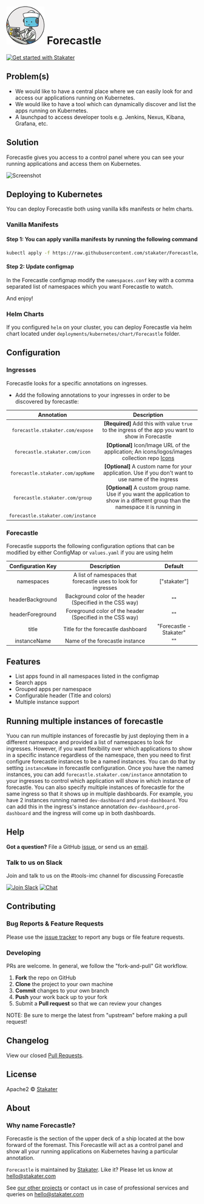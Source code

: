 # ![](assets/web/forecastle-round-100px.png) Forecastle

[![Get started with Stakater](https://stakater.github.io/README/stakater-github-banner.png)](http://stakater.com/?utm_source=IngressMonitorController&utm_medium=github)

## Problem(s)

- We would like to have a central place where we can easily look for and access our applications running on Kubernetes.
- We would like to have a tool which can dynamically discover and list the apps running on Kubernetes.
- A launchpad to access developer tools e.g. Jenkins, Nexus, Kibana, Grafana, etc.

## Solution

Forecastle gives you access to a control panel where you can see your running applications and access them on Kubernetes.

![Screenshot](https://raw.githubusercontent.com/stakater/Forecastle/master/assets/forecastle.png)

## Deploying to Kubernetes

You can deploy Forecastle both using vanilla k8s manifests or helm charts.

### Vanilla Manifests

#### Step 1: You can apply vanilla manifests by running the following command

```bash
kubectl apply -f https://raw.githubusercontent.com/stakater/Forecastle/master/deployments/kubernetes/forecastle.yaml
```

#### Step 2: Update configmap

In the Forecastle configmap modify the `namespaces.conf` key with a comma separated list of namespaces which you want Forecastle to watch.

And enjoy!

### Helm Charts

If you configured `helm` on your cluster, you can deploy Forecastle via helm chart located under `deployments/kubernetes/chart/Forecastle` folder.

## Configuration

### Ingresses

Forecastle looks for a specific annotations on ingresses.

- Add the following annotations to your ingresses in order to be discovered by forecastle:

|           Annotation           |                                           Description                                           |
|:------------------------------:|:-----------------------------------------------------------------------------------------------:|
| `forecastle.stakater.com/expose` | **[Required]** Add this with value `true` to the ingress of the app you want to show in Forecastle  |
| `forecastle.stakater.com/icon`   | **[Optional]** Icon/Image URL of the application; An icons/logos/images collection repo [Icons](https://github.com/stakater/ForecastleIcons) |
| `forecastle.stakater.com/appName` | **[Optional]** A custom name for your application. Use if you don't want to use name of the ingress |
| `forecastle.stakater.com/group` | **[Optional]** A custom group name. Use if you want the application to show in a different group than the namespace it is running in |
| `forecastle.stakater.com/instance` | | **[Optional]** A comma separated list of name/s of the forecastle instance/s where you want this application to appear. Use when you have multiple forecastle dashboards |

### Forecastle

Forecastle supports the following configuration options that can be modified by either ConfigMap or `values.yaml` if you are using helm

| Configuration Key |                           Description                           |         Default         |
|:-----------------:|:---------------------------------------------------------------:|:-----------------------:|
| namespaces        | A list of namespaces that forecastle uses to look for ingresses | ["stakater"]            |
| headerBackground  | Background color of the header (Specified in the CSS way)       | ""                      |
| headerForeground  | Foreground color of the header (Specified in the CSS way)       | ""                      |
| title             | Title for the forecastle dashboard                              | "Forecastle - Stakater" |
| instanceName      | Name of the forecastle instance                                 | ""                      |

## Features

- List apps found in all namespaces listed in the configmap
- Search apps
- Grouped apps per namespace
- Configurable header (Title and colors)
- Multiple instance support

## Running multiple instances of forecastle

Yuou can run multiple instances of forecastle by just deploying them in a different namespace and provided a list of namespaces to look for ingresses. However, if you want flexibility over which applications to show in a specific instance regardless of the namespace, then you need to first configure forecastle instances to be a named instances. You can do that by setting `instanceName` in forecastle configuration. Once you have the named instances, you can add `forecastle.stakater.com/instance` annotation to your ingresses to control which application will show in which instance of forecastle. You can also specify multiple instances of forecastle for the same ingress so that it shows up in multiple dashboards. For example, you have 2 instances running named `dev-dashboard` and `prod-dashboard`. You can add this in the ingress's instance annotation `dev-dashboard,prod-dashboard` and the ingress will come up in both dashboards.

## Help

**Got a question?**
File a GitHub [issue](https://github.com/stakater/Forecastle/issues), or send us an [email](mailto:stakater@gmail.com).

### Talk to us on Slack

Join and talk to us on the #tools-imc channel for discussing Forecastle

[![Join Slack](https://stakater.github.io/README/stakater-join-slack-btn.png)](https://stakater-slack.herokuapp.com/)
[![Chat](https://stakater.github.io/README/stakater-chat-btn.png)](https://stakater.slack.com/messages/CAN960CTG/)

## Contributing

### Bug Reports & Feature Requests

Please use the [issue tracker](https://github.com/stakater/Forecastle/issues) to report any bugs or file feature requests.

### Developing

PRs are welcome. In general, we follow the "fork-and-pull" Git workflow.

 1. **Fork** the repo on GitHub
 2. **Clone** the project to your own machine
 3. **Commit** changes to your own branch
 4. **Push** your work back up to your fork
 5. Submit a **Pull request** so that we can review your changes

NOTE: Be sure to merge the latest from "upstream" before making a pull request!

## Changelog

View our closed [Pull Requests](https://github.com/stakater/Forecastle/pulls?q=is%3Apr+is%3Aclosed).

## License

Apache2 © [Stakater](http://stakater.com)

## About

### Why name Forecastle?

Forecastle is the section of the upper deck of a ship located at the bow forward of the foremast. This Forecastle will act as a control panel and show all your running applications on Kubernetes having a particular annotation.

`Forecastle` is maintained by [Stakater][website]. Like it? Please let us know at <hello@stakater.com>

See [our other projects][community]
or contact us in case of professional services and queries on <hello@stakater.com>

  [website]: http://stakater.com/
  [community]: https://www.stakater.com/projects-overview.html
